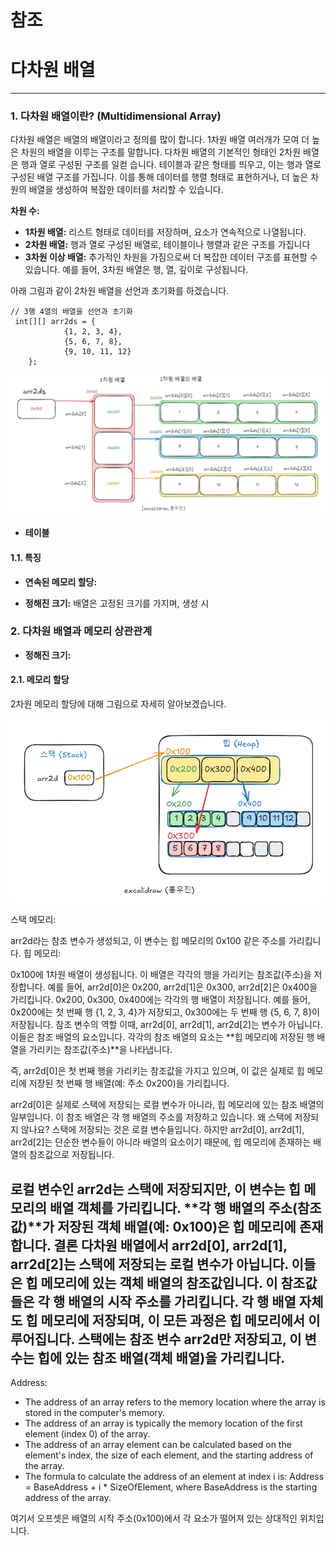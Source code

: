 # 참조


# 다차원 배열
---
### **1. 다차원 배열이란? (Multidimensional Array)**
다차원 배열은 배열의 배열이라고 정의를 많이 합니다. 1차원 배열 여러개가 모여 더 높은 차원의 배열을 이루는 구조를 말합니다. 다차원 배열의 기본적인 형태인 2차원 배열은 행과 열로 구성된 구조를 일컫 습니다. 테이블과 같은 형태를 띄우고, 이는 행과 열로 구성된 배열 구조를 가집니다. 이를 통해 데이터를 행렬 형태로 표현하거나, 더 높은 차원의 배열을 생성하여 복잡한 데이터를 처리할 수 있습니다.


**차원 수:**
- **1차원 배열:** 리스트 형태로 데이터를 저장하며, 요소가 연속적으로 나열됩니다.
- **2차원 배열:** 행과 열로 구성된 배열로, 테이블이나 행렬과 같은 구조를 가집니다
- **3차원 이상 배열:** 추가적인 차원을 가짐으로써 더 복잡한 데이터 구조를 표현할 수 있습니다. 예를 들어, 3차원 배열은 행, 열, 깊이로 구성됩니다.

아래 그림과 같이 2차원 배열을 선언과 초기화를 하겠습니다.
```
// 3행 4열의 배열을 선언과 초기화
 int[][] arr2ds = {
            {1, 2, 3, 4},
            {5, 6, 7, 8},
            {9, 10, 11, 12}
    };

```




![img_1.png](img_1.png)

- **테이블**

#### **1.1. 특징**

 - **연속된 메모리 할당:** 


- **정해진 크기:** 배열은 고정된 크기를 가지며, 생성 시 




### **2. 다차원 배열과 메모리 상관관계**

- **정해진 크기:**

#### **2.1. 메모리 할당**
2차원 메모리 할당에 대해 그림으로 자세히 알아보겠습니다.

![img_2.png](img_2.png)

스택 메모리:

arr2d라는 참조 변수가 생성되고, 이 변수는 힙 메모리의 0x100 같은 주소를 가리킵니다.
힙 메모리:

0x100에 1차원 배열이 생성됩니다. 이 배열은 각각의 행을 가리키는 참조값(주소)을 저장합니다. 예를 들어, arr2d[0]은 0x200, arr2d[1]은 0x300, arr2d[2]은 0x400을 가리킵니다.
0x200, 0x300, 0x400에는 각각의 행 배열이 저장됩니다. 예를 들어, 0x200에는 첫 번째 행 {1, 2, 3, 4}가 저장되고, 0x300에는 두 번째 행 {5, 6, 7, 8}이 저장됩니다.
참조 변수의 역할
이때, arr2d[0], arr2d[1], arr2d[2]는 변수가 아닙니다. 이들은 참조 배열의 요소입니다. 각각의 참조 배열의 요소는 **힙 메모리에 저장된 행 배열을 가리키는 참조값(주소)**을 나타냅니다.

즉, arr2d[0]은 첫 번째 행을 가리키는 참조값을 가지고 있으며, 이 값은 실제로 힙 메모리에 저장된 첫 번째 행 배열(예: 주소 0x200)을 가리킵니다.

arr2d[0]은 실제로 스택에 저장되는 로컬 변수가 아니라, 힙 메모리에 있는 참조 배열의 일부입니다. 이 참조 배열은 각 행 배열의 주소를 저장하고 있습니다.
왜 스택에 저장되지 않나요?
스택에 저장되는 것은 로컬 변수들입니다. 하지만 arr2d[0], arr2d[1], arr2d[2]는 단순한 변수들이 아니라 배열의 요소이기 때문에, 힙 메모리에 존재하는 배열의 참조값으로 저장됩니다.

로컬 변수인 arr2d는 스택에 저장되지만, 이 변수는 힙 메모리의 배열 객체를 가리킵니다.
**각 행 배열의 주소(참조값)**가 저장된 객체 배열(예: 0x100)은 힙 메모리에 존재합니다.
결론
다차원 배열에서 arr2d[0], arr2d[1], arr2d[2]는 스택에 저장되는 로컬 변수가 아닙니다. 이들은 힙 메모리에 있는 객체 배열의 참조값입니다.
이 참조값들은 각 행 배열의 시작 주소를 가리킵니다. 각 행 배열 자체도 힙 메모리에 저장되며, 이 모든 과정은 힙 메모리에서 이루어집니다.
스택에는 참조 변수 arr2d만 저장되고, 이 변수는 힙에 있는 참조 배열(객체 배열)을 가리킵니다.
- 
Address:
- The address of an array refers to the memory location where the array is stored in the computer's memory.
- The address of an array is typically the memory location of the first element (index 0) of the array.
- The address of an array element can be calculated based on the element's index, the size of each element, and the starting address of the array.
- The formula to calculate the address of an element at index i is: Address = BaseAddress + i * SizeOfElement, where BaseAddress is the starting address of the array.

여기서 오프셋은 배열의 시작 주소(0x100)에서 각 요소가 떨어져 있는 상대적인 위치입니다.